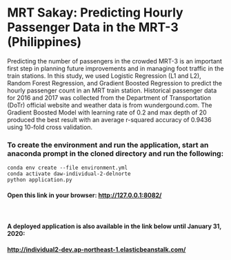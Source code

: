 # MRT Sakay: Predicting Hourly Passenger Data in the MRT-3 (Philippines)
Predicting the number of passengers in the crowded MRT-3 is an important first step in planning future improvements and in managing foot traffic in the train stations.
In this study, we used Logistic Regression (L1 and L2), Random Forest Regression, and Gradient Boosted Regression to predict the hourly passenger count in an MRT train station.
Historical passenger data for 2016 and 2017 was collected from the Department of Transportation (DoTr) official website and weather data is from wundergound.com.
The Gradient Boosted Model with learning rate of 0.2 and max depth of 20 produced the best result with an average r-squared accuracy of 0.9436 using 10-fold cross validation.

### To create the environment and run the application, start an anaconda prompt in the cloned directory and run the following:

`conda env create --file environment.yml`  
`conda activate daw-individual-2-delnorte`  
`python application.py`  


#### Open this link in your browser: http://127.0.0.1:8082/

<br>

#### A deployed application is also available in the link below until January 31, 2020:  
#### http://individual2-dev.ap-northeast-1.elasticbeanstalk.com/
